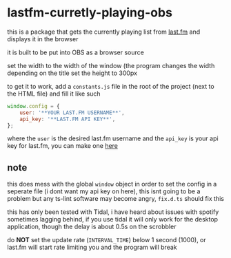 # lastfm-curretly-playing-obs

this is a package that gets the currently playing list from [last.fm](https://last.fm) and displays it in the browser

it is built to be put into OBS as a browser source

set the width to the width of the window (the program changes the width depending on the title
set the height to 300px

to get it to work, add a `constants.js` file in the root of the project (next to the HTML file) and fill it like such

```js
window.config = {
	user: '**YOUR LAST.FM USERNAME**',
	api_key: '**LAST.FM API KEY**',
};
```

where the `user` is the desired last.fm username
and the `api_key` is your api key for last.fm, you can make one [here](https://www.last.fm/api/account/create)


## note

this does mess with the global `window` object in order to set the config in a seperate file (i dont want my api key on here), this isnt going to be a problem but any ts-lint software may become angry, `fix.d.ts` should fix this

this has only been tested with Tidal, i have heard about issues with spotify sometimes lagging behind, if you use tidal it will only work for the desktop application,  though the delay is about 0.5s on the scrobbler

do **NOT** set the update rate (`INTERVAL_TIME`) below 1 second (1000), or last.fm will start rate limiting you and the program will break
